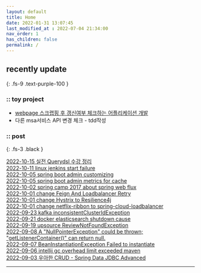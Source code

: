 ```yaml
---
layout: default
title: Home
date: 2022-01-31 13:07:45
last_modified_at : 2022-07-04 21:34:00
nav_order: 1
has_children: false
permalink: /
---
```

 
## recently update
{: .fs-9 .text-purple-100 }

### :: toy project

- [webpage 스크랩핑 후 갱신여부 체크하는 어플리케이션 개발](./docs/etc/webpage_scrapping.md)  
- 다른 msa서비스 API 변경 체크 - tdd작성  

### :: post

{: .fs-3 .black }

[2022-10-15 실전 Querydsl 수강 정리](./docs/mooc/inflearn/inflearn_querydsl.md)  
[2022-10-11 linux jenkins start failure](./docs/errors/linux_jenkins_start_failure.md)  
[2022-10-05 spring boot admin customizing](./docs/msa/spring/spring_boot_admin_customizing.md)  
[2022-10-05 spring boot admin metrics for cache](./docs/msa/spring/spring_boot_admin_metics_for_cache.md)  
[2022-10-02 spring camp 2017 about spring web flux](./docs/msa/spring/spring_camp_2017_web_flux.md)  
[2022-10-01 change Feign And Loadbalancer Retry](./docs/msa/spring/spring_upgrade_retry.md)  
[2022-10-01 change Hystrix to Resilience4j](./docs/msa/spring/spring_upgrade_resilience4j.md)  
[2022-10-01 change netflix-ribbon to spring-cloud-loadbalancer](./docs/msa/spring/spring_upgrade_scl.md)  
[2022-09-23 kafka inconsistentClusterIdException](./docs/msa/kafka/kafka_inconsistentClusterIdException.md)  
[2022-09-21 docker elasticsearch shutdown cause](./docs/errors/docker_elasticsearch.md)  
[2022-09-19 upsource ReviewNotFoundException](./docs/errors/upsource_reviewNotFoundException.md)  
[2022-09-08 A "NullPointerException" could be thrown; "getListenerContainer()" can return null.](./docs/quality/sonarqube/S2259.md)  
[2022-09-07 BeanInstantiationException Failed to instantiate](./docs/errors/beanInstantiationException.md)  
[2022-09-06 intellij gc overhead limit exceeded maven](./docs/errors/intellij_gc.md)  
[2022-09-03 우아한 CRUD - Spring Data JDBC Advanced](./docs/mooc/youtube/woowahan_crud_jdbc_advanced.md)  

---
